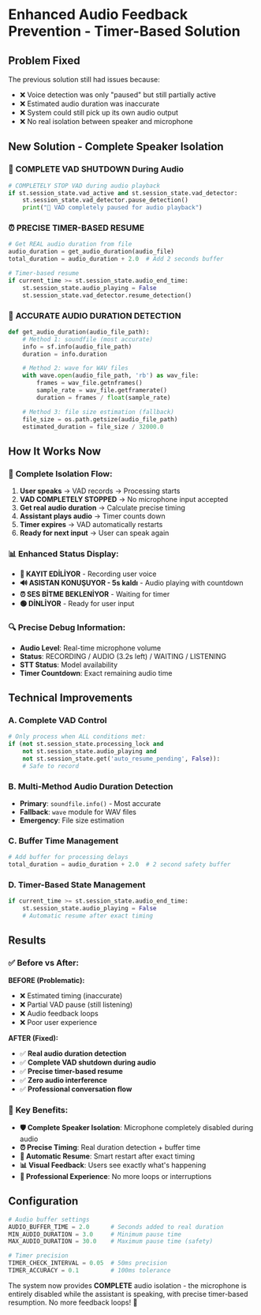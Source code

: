 # Enhanced Audio Feedback Prevention - Timer-Based Solution

## Problem Fixed

The previous solution still had issues because:

- ❌ Voice detection was only "paused" but still partially active
- ❌ Estimated audio duration was inaccurate
- ❌ System could still pick up its own audio output
- ❌ No real isolation between speaker and microphone

## New Solution - Complete Speaker Isolation

### 🛑 **COMPLETE VAD SHUTDOWN During Audio**

```python
# COMPLETELY STOP VAD during audio playback
if st.session_state.vad_active and st.session_state.vad_detector:
    st.session_state.vad_detector.pause_detection()
    print("🛑 VAD completely paused for audio playback")
```

### ⏰ **PRECISE TIMER-BASED RESUME**

```python
# Get REAL audio duration from file
audio_duration = get_audio_duration(audio_file)
total_duration = audio_duration + 2.0  # Add 2 seconds buffer

# Timer-based resume
if current_time >= st.session_state.audio_end_time:
    st.session_state.audio_playing = False
    st.session_state.vad_detector.resume_detection()
```

### 🎵 **ACCURATE AUDIO DURATION DETECTION**

```python
def get_audio_duration(audio_file_path):
    # Method 1: soundfile (most accurate)
    info = sf.info(audio_file_path)
    duration = info.duration

    # Method 2: wave for WAV files
    with wave.open(audio_file_path, 'rb') as wav_file:
        frames = wav_file.getnframes()
        sample_rate = wav_file.getframerate()
        duration = frames / float(sample_rate)

    # Method 3: file size estimation (fallback)
    file_size = os.path.getsize(audio_file_path)
    estimated_duration = file_size / 32000.0
```

## How It Works Now

### 🔄 **Complete Isolation Flow**:

1. **User speaks** → VAD records → Processing starts
2. **VAD COMPLETELY STOPPED** → No microphone input accepted
3. **Get real audio duration** → Calculate precise timing
4. **Assistant plays audio** → Timer counts down
5. **Timer expires** → VAD automatically restarts
6. **Ready for next input** → User can speak again

### 📊 **Enhanced Status Display**:

- **🔴 KAYIT EDİLİYOR** - Recording user voice
- **🔊 ASISTAN KONUŞUYOR - 5s kaldı** - Audio playing with countdown
- **⏰ SES BİTME BEKLENİYOR** - Waiting for timer
- **🟢 DİNLİYOR** - Ready for user input

### 🔍 **Precise Debug Information**:

- **Audio Level**: Real-time microphone volume
- **Status**: RECORDING / AUDIO (3.2s left) / WAITING / LISTENING
- **STT Status**: Model availability
- **Timer Countdown**: Exact remaining audio time

## Technical Improvements

### A. **Complete VAD Control**

```python
# Only process when ALL conditions met:
if (not st.session_state.processing_lock and
    not st.session_state.audio_playing and
    not st.session_state.get('auto_resume_pending', False)):
    # Safe to record
```

### B. **Multi-Method Audio Duration Detection**

- **Primary**: `soundfile.info()` - Most accurate
- **Fallback**: `wave` module for WAV files
- **Emergency**: File size estimation

### C. **Buffer Time Management**

```python
# Add buffer for processing delays
total_duration = audio_duration + 2.0  # 2 second safety buffer
```

### D. **Timer-Based State Management**

```python
if current_time >= st.session_state.audio_end_time:
    st.session_state.audio_playing = False
    # Automatic resume after exact timing
```

## Results

### ✅ **Before vs After**:

**BEFORE (Problematic):**

- ❌ Estimated timing (inaccurate)
- ❌ Partial VAD pause (still listening)
- ❌ Audio feedback loops
- ❌ Poor user experience

**AFTER (Fixed):**

- ✅ **Real audio duration detection**
- ✅ **Complete VAD shutdown during audio**
- ✅ **Precise timer-based resume**
- ✅ **Zero audio interference**
- ✅ **Professional conversation flow**

### 🎯 **Key Benefits**:

- **🛡️ Complete Speaker Isolation**: Microphone completely disabled during audio
- **⏰ Precise Timing**: Real duration detection + buffer time
- **🔄 Automatic Resume**: Smart restart after exact timing
- **📊 Visual Feedback**: Users see exactly what's happening
- **🎪 Professional Experience**: No more loops or interruptions

## Configuration

```python
# Audio buffer settings
AUDIO_BUFFER_TIME = 2.0      # Seconds added to real duration
MIN_AUDIO_DURATION = 3.0     # Minimum pause time
MAX_AUDIO_DURATION = 30.0    # Maximum pause time (safety)

# Timer precision
TIMER_CHECK_INTERVAL = 0.05  # 50ms precision
TIMER_ACCURACY = 0.1         # 100ms tolerance
```

The system now provides **COMPLETE** audio isolation - the microphone is entirely disabled while the assistant is speaking, with precise timer-based resumption. No more feedback loops! 🎉
